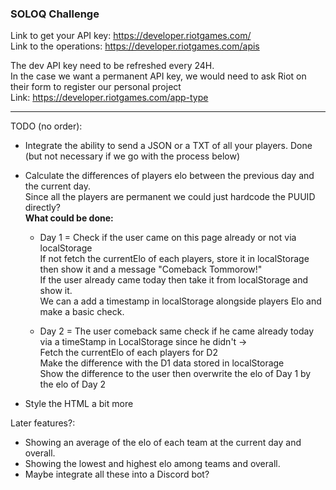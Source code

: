 ### SOLOQ Challenge

Link to get your API key: https://developer.riotgames.com/  
Link to the operations: https://developer.riotgames.com/apis

The dev API key need to be refreshed every 24H.  
In the case we want a permanent API key, we would need to ask Riot on their form to register our personal project  
Link: https://developer.riotgames.com/app-type  

---

TODO (no order): 
- Integrate the ability to send a JSON or a TXT of all your players. Done (but not necessary if we go with the process below)  
- Calculate the differences of players elo between the previous day and the current day.  
Since all the players are permanent we could just hardcode the PUUID directly?  
**What could be done:**  
    - Day 1 = Check if the user came on this page already or not via localStorage  
If not fetch the currentElo of each players, store it in localStorage then show it and a message "Comeback Tommorow!"  
If the user already came today then take it from localStorage and show it.  
We can a add a timestamp in localStorage alongside players Elo and make a basic check.  

    - Day 2 = The user comeback same check if he came already today via a timeStamp in LocalStorage since he didn't ->  
Fetch the currentElo of each players for D2  
Make the difference with the D1 data stored in localStorage  
Show the difference to the user then overwrite the elo of Day 1 by the elo of Day 2  

- Style the HTML a bit more  

Later features?:  
- Showing an average of the elo of each team at the current day and overall.  
- Showing the lowest and highest elo among teams and overall.  
- Maybe integrate all these into a Discord bot?  

